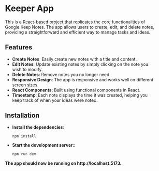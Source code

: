 # Keeper App

This is a React-based project that replicates the core functionalities of Google Keep Notes. The app allows users to create, edit, and delete notes, providing a straightforward and efficient way to manage tasks and ideas.

## Features

- **Create Notes**: Easily create new notes with a title and content.
- **Edit Notes**: Update existing notes by simply clicking on the note you wish to modify.
- **Delete Notes**: Remove notes you no longer need.
- **Responsive Design**: The app is responsive and works well on different screen sizes.
- **React Components**: Built using functional components in React.
- **Timestamp**: Each note displays the time it was created, helping you keep track of when your ideas were noted.

## Installation

- **Install the dependencies**:
   ```bash
   npm install
- **Start the development server:**:
  ```bash
  npm run dev
**The app should now be running on http://localhost:5173.**
